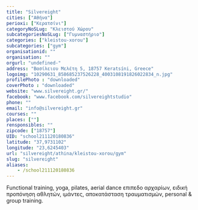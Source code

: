 ```yaml
---
title: "Silvereight"
cities: ["Αθήνα"]
perioxi: ["Κερατσίνι"]
categoryNoSLug: "Κλειστού Χώρου"
subcategoriesNoSLug: ["Γυμναστήριο"]
categories: ["kleistou-xorou"]
subcategories: ["gym"]
organisationid: ""
organisation: ""
orgurl: "undefined-"
address: "Βασίλειου Μελέτη 5, 18757 Keratsíni, Greece"
logoimg: "10290631_858685237526228_4003108191826022834_n.jpg"
profilePhoto : "downloaded"
coverPhoto : "downloaded"
website: "www.silvereight.gr/"
facebook: "www.facebook.com/silvereightstudio"
phone: ""
email: "info@silvereight.gr"
courses: ""
places: [""]
rensponsibles: ""
zipcode: ["18757"]
UID: "school211120180836"
latitude: "37,9731102"
longitude: "23,6245403"
url: "silvereight/athina/kleistou-xorou/gym"
slug: "silvereight"
aliases:
    - /school211120180836
---
```



Functional training, yoga, pilates, aerial dance επιπεδο αρχαρίων, ειδική προπόνηση αθλητών, ιμάντες, αποκατάσταση τραυματισμών, personal &amp; group training.

